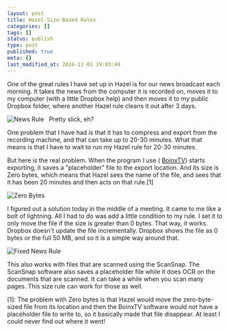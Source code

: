 ```yaml
---
layout: post
title: Hazel Size-Based Rules
categories: []
tags: []
status: publish
type: post
published: true
meta: {}
last_modified_at: 2024-11-01 19:03:49
---
```


One of the great rules I have set up in Hazel is for our news broadcast each morning. It takes the news from the computer it is recorded on, moves it to my computer (with a little Dropbox help) and then moves it to my public Dropbox folder, where another Hazel rule cleans it out after 3 days.


![News Rule](https://dl.dropbox.com/s/rs7pnngr1quyljz/cougar%20news%20rule.png)
 
Pretty slick, eh?


One problem that I have had is that it has to compress and export from the recording machine, and that can take up to 20-30 minutes. What that means is that I have to wait to run my Hazel rule for 20-30 minutes.


But here is the real problem. When the program I use (
[BoinxTV](http://boinx.com/boinxtv/overview/)) starts exporting, it saves a "placeholder" file to the export location. And its size is Zero bytes, which means that Hazel sees the name of the file, and sees that it has been 20 minutes and then acts on that rule.[1]


![Zero Bytes](https://dl.dropbox.com/s/qqe96plh3ygvvgu/zero%20bytes.png)


I figured out a solution today in the middle of a meeting. It came to me like a bolt of lightning. All I had to do was add a little condition to my rule. I set it to only move the file if the size is greater than 0 bytes. That way, it works. Dropbox doesn't update the file incrementally. Dropbox shows the file as 0 bytes or the full 50 MB, and so it is a simple way around that.


![Fixed News Rule](https://dl.dropbox.com/s/88r7hea1ekerrqa/news%20updated.png?dl=1)


This also works with files that are scanned using the ScanSnap. The ScanSnap software also saves a placeholder file while it does OCR on the documents that are scanned. It can take a while when you scan many pages. This size rule can work for those as well.


[1]: The problem with Zero bytes is that Hazel would move the zero-byte-sized file from its location and then the BoinxTV software would not have a placeholder file to write to, so it basically made that file disappear. At least I could never find out where it went!
